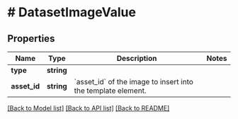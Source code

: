# # DatasetImageValue

## Properties

Name | Type | Description | Notes
------------ | ------------- | ------------- | -------------
**type** | **string** |  |
**asset_id** | **string** | &#x60;asset_id&#x60; of the image to insert into the template element. |

[[Back to Model list]](../../README.md#models) [[Back to API list]](../../README.md#endpoints) [[Back to README]](../../README.md)
